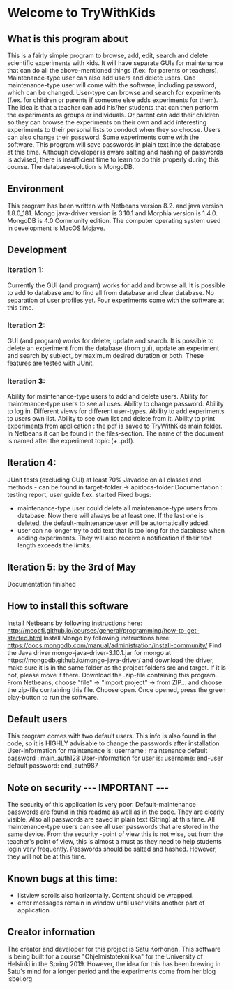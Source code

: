 # Welcome to TryWithKids

## What is this program about
This is a fairly simple program to browse, add, edit, search and delete scientific 
experiments with kids. It will have separate GUIs for maintenance that can do all
the above-mentioned things (f.ex. for parents or teachers). Maintenance-type user
can also add users and delete users. One maintenance-type user will come with the 
software, including password, which can be changed.
User-type can  browse and search for experiments (f.ex. for children or parents if someone 
else adds experiments for them). The idea is that a teacher can add his/her students
that can then perform the experiments as groups or individuals. Or parent can add their
children so they can browse the experiments on their own and add interesting experiments
to their personal lists to conduct when they so choose. Users can also change their
password.
Some experiments come with the software.
This program will save passwords in plain text into the database at this time. Although
developer is aware salting and hashing of passwords is advised, there is insufficient
time to learn to do this properly during this course.
The database-solution is MongoDB. 

## Environment
This program has been written with Netbeans version 8.2. and java version 1.8.0_181. 
Mongo java-driver version is 3.10.1 and Morphia version is 1.4.0. 
MongoDB is 4.0 Community edition.
The computer operating system used in development is MacOS Mojave.

## Development 

### Iteration 1:
Currently the GUI (and program) works for add and browse all. 
It is possible to add to database and to find all from database and clear database.
No separation of user profiles yet.
Four experiments come with the software at this time.

### Iteration 2:
GUI (and program) works for delete, update and search.
It is possible to delete an experiment from the database (from gui), update an experiment and search
by subject, by maximum desired duration or both.
These features are tested with JUnit.

### Iteration 3: 
Ability for maintenance-type users to add and delete users.
Ability for maintenance-type users to see all uses.
Ability to change password.
Ability to log in.
Different views for different user-types.
Ability to add experiments to users own list. Ability to see own list and delete from it.
Ability to print experiments from application : the pdf is saved to TryWithKids main folder. 
In Netbeans it can be found in the files-section. The name of the document is named after the experiment
topic (+ .pdf).

## Iteration 4: 
JUnit tests (excluding GUI) at least 70%
Javadoc on all classes and methods - can be found in target-folder -> apidocs-folder
Documentation : testing report, user guide f.ex. started
Fixed bugs:
- maintenance-type user could delete all maintenance-type users from database. Now
there will always be at least one. If the last one is deleted, the default-maintenance
user will be automatically added.
- user can no longer try to add text that is too long for the database when adding 
experiments. They will also receive a notification if their text length exceeds the limits.

## Iteration 5: by the 3rd of May
Documentation finished

## How to install this software
Install Netbeans by following instructions here: http://moocfi.github.io/courses/general/programming/how-to-get-started.html
Install Mongo by following instructions here: https://docs.mongodb.com/manual/administration/install-community/
Find the Java driver mongo-java-driver-3.10.1.jar for mongo at https://mongodb.github.io/mongo-java-driver/ 
and download the driver,  make sure it is in the same folder as the project folders src and target. If it is not, please move it there.
Download the .zip-file containing this program.
From Netbeans, choose "file" -> "import project" -> from ZIP... and choose the zip-file 
containing this file. Choose open.
Once opened, press the green play-button to run the software.

## Default users
This program comes with two default users. This info is also found in the code, so it is HIGHLY advisable
to change the passwords after installation.
User-information for maintenance is:
username : maintenance
default password : main_auth123
User-information for user is:
username: end-user
default password: end_auth987

## Note on security --- IMPORTANT ---
The security of this application is very poor. Default-maintenance passwords are found
in this readme as well as in the code. They are clearly visible. Also all passwords
are saved in plain text (String) at this time. All maintenance-type users can see all 
user passwords that are stored in the same device. From the security -point of view this is
not wise, but from the teacher's point of view, this is almost a must as they need
to help students login very frequently. Passwords should be salted and hashed. 
However, they will not be at this time.

## Known bugs at this time:
- listview scrolls also horizontally. Content should be wrapped.
- error messages remain in window until user visits another part of application

## Creator information 
The creator and developer for this project is Satu Korhonen.
This software is being built for a course "Ohjelmistotekniikka" for the University
of Helsinki in the Spring 2019. However, the idea for this has been brewing in Satu's 
mind for a longer period and the experiments come from her blog isbel.org
